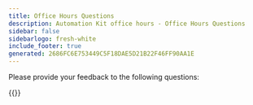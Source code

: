 ```yaml
---
title: Office Hours Questions
description: Automation Kit office hours - Office Hours Questions
sidebar: false
sidebarlogo: fresh-white
include_footer: true
generated: 2686FC6E753449C5F18DAE5D21B22F46FF90AA1E
---
```


Please provide your feedback to the following questions:

{{<questions showNavigationButtons=false >}}
